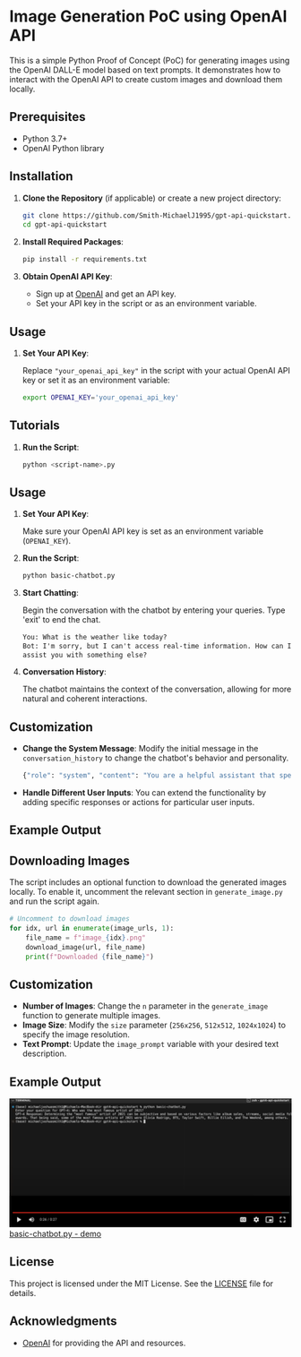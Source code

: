 
# Image Generation PoC using OpenAI API

This is a simple Python Proof of Concept (PoC) for generating images using the OpenAI DALL-E model based on text prompts. It demonstrates how to interact with the OpenAI API to create custom images and download them locally.

## Prerequisites

- Python 3.7+
- OpenAI Python library

## Installation

1. **Clone the Repository** (if applicable) or create a new project directory:

   ```bash
   git clone https://github.com/Smith-MichaelJ1995/gpt-api-quickstart.git
   cd gpt-api-quickstart
   ```

2. **Install Required Packages**:

   ```bash
   pip install -r requirements.txt
   ```

3. **Obtain OpenAI API Key**:
   - Sign up at [OpenAI](https://beta.openai.com/signup/) and get an API key.
   - Set your API key in the script or as an environment variable.

## Usage

1. **Set Your API Key**:

   Replace `"your_openai_api_key"` in the script with your actual OpenAI API key or set it as an environment variable:

   ```bash
   export OPENAI_KEY='your_openai_api_key'
   ```

## Tutorials

1. **Run the Script**:

   ```bash
   python <script-name>.py
   ```
## Usage

1. **Set Your API Key**:

   Make sure your OpenAI API key is set as an environment variable (`OPENAI_KEY`).

2. **Run the Script**:

   ```bash
   python basic-chatbot.py
   ```

3. **Start Chatting**:

   Begin the conversation with the chatbot by entering your queries. Type 'exit' to end the chat.

   ```
   You: What is the weather like today?
   Bot: I'm sorry, but I can't access real-time information. How can I assist you with something else?
   ```

4. **Conversation History**:

   The chatbot maintains the context of the conversation, allowing for more natural and coherent interactions.

## Customization

- **Change the System Message**: Modify the initial message in the `conversation_history` to change the chatbot's behavior and personality.

   ```python
   {"role": "system", "content": "You are a helpful assistant that specializes in technology-related queries."}
   ```

- **Handle Different User Inputs**: You can extend the functionality by adding specific responses or actions for particular user inputs.

## Example Output

## Downloading Images

The script includes an optional function to download the generated images locally. To enable it, uncomment the relevant section in `generate_image.py` and run the script again.

```python
# Uncomment to download images
for idx, url in enumerate(image_urls, 1):
    file_name = f"image_{idx}.png"
    download_image(url, file_name)
    print(f"Downloaded {file_name}")
```

## Customization

- **Number of Images**: Change the `n` parameter in the `generate_image` function to generate multiple images.
- **Image Size**: Modify the `size` parameter (`256x256`, `512x512`, `1024x1024`) to specify the image resolution.
- **Text Prompt**: Update the `image_prompt` variable with your desired text description.

## Example Output
![basic-chatbot.py - screenshot](outputs/basic-chatbot.png)
[basic-chatbot.py - demo](https://drive.google.com/file/d/1TgE30eszfugX9ciCAmPNTgqUbla6-Nqi/view)

## License

This project is licensed under the MIT License. See the [LICENSE](LICENSE) file for details.

## Acknowledgments

- [OpenAI](https://www.openai.com/) for providing the API and resources.
